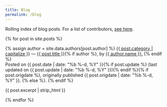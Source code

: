 ```yaml
---
title: Blog
permalink: /blog
---
```

Rolling index of blog posts. For a list of contributors, [see here](/authors).

{% for post in site.posts %}
<article>
	{% assign author = site.data.authors[post.author] %}
	<a href="/categories#{{ post.category }}">{{ post.category | capitalize }}</a> —
	<a href="{{ post.url }}">{{ post.title }}</a>{% if author %},
	by <a href="/authors#{{ author.short_name | slugify }}">{{ author.name }}.</a>
	{% endif %}<br>
	Posted on <date>{{ post.date | date: "%b %-d, %Y" }}</date>{% if post.update %} (last updated on {{ post.update | date: "%b %-d, %Y" }}){% endif %}{% if post.origdate %}, originally published <date>{{ post.origdate | date: "%b %-d, %Y" }}</date>. {% else %}. {% endif %}
	<p><emph>{{ post.excerpt | strip_html }}</emph></p>
</article>
{% endfor %}

